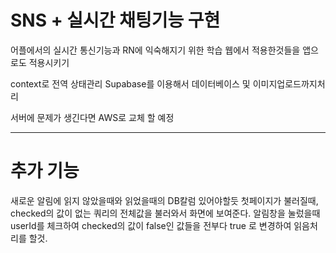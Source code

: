 # SNS + 실시간 채팅기능 구현

어플에서의 실시간 통신기능과 RN에 익숙해지기 위한 학습
웹에서 적용한것들을 앱으로도 적용시키기

context로 전역 상태관리
Supabase를 이용해서 데이터베이스 및 이미지업로드까지처리

서버에 문제가 생긴다면 AWS로 교체 할 예정

---

# 추가 기능
새로운 알림에 읽지 않았을때와 읽었을때의 DB칼럼 있어야할듯
첫페이지가 불러질때, checked의 값이 없는 쿼리의 전체값을 불러와서 화면에 보여준다. 
알림창을 눌렀을때 userId를 체크하여 checked의 값이 false인 값들을 전부다 true 로 변경하여 읽음처리를 할것.
